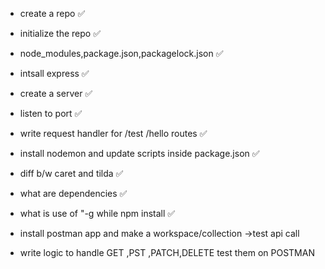 - create a repo ✅
- initialize the repo ✅

- node_modules,package.json,packagelock.json ✅
- intsall express ✅
- create a server ✅
- listen to port ✅
- write request handler for /test /hello routes ✅
- install nodemon and update scripts inside package.json ✅
- diff b/w caret and tilda ✅
- what are dependencies ✅
- what is use of "-g while npm install ✅

- install postman app and make a workspace/collection ->test api call

- write logic to handle GET ,PST ,PATCH,DELETE test them on POSTMAN